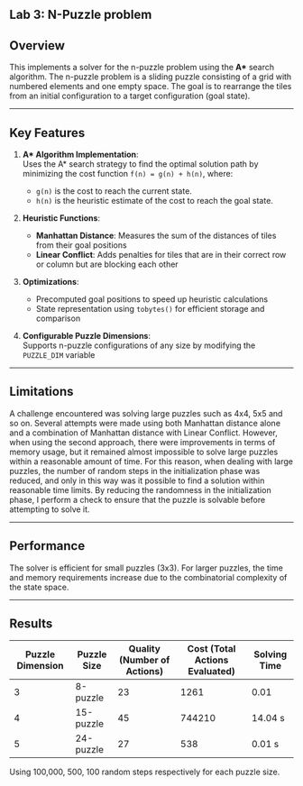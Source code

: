 ## Lab 3: N-Puzzle problem

## Overview
This implements a solver for the n-puzzle problem using the **A\*** search algorithm.
The n-puzzle problem is a sliding puzzle consisting of a grid with numbered elements and one empty space. The goal is to rearrange the tiles from an initial configuration to a target configuration (goal state).


---

## Key Features
1. **A\* Algorithm Implementation**:  
   Uses the A\* search strategy to find the optimal solution path by minimizing the cost function `f(n) = g(n) + h(n)`, where:
   - `g(n)` is the cost to reach the current state.
   - `h(n)` is the heuristic estimate of the cost to reach the goal state.

2. **Heuristic Functions**:
   - **Manhattan Distance**: Measures the sum of the distances of tiles from their goal positions
   - **Linear Conflict**: Adds penalties for tiles that are in their correct row or column but are blocking each other

3. **Optimizations**:
   - Precomputed goal positions to speed up heuristic calculations
   - State representation using `tobytes()` for efficient storage and comparison

4. **Configurable Puzzle Dimensions**:  
   Supports n-puzzle configurations of any size by modifying the `PUZZLE_DIM` variable



---


## Limitations
A challenge encountered was solving large puzzles such as 4x4, 5x5 and so on. 
Several attempts were made using both Manhattan distance alone and a combination of Manhattan distance with Linear Conflict. However, when using the second approach, there were improvements in terms of memory usage, but it remained almost impossible to solve large puzzles within a reasonable amount of time. 
For this reason, when dealing with large puzzles, the number of random steps in the initialization phase was reduced, and only in this way was it possible to find a solution within reasonable time limits. 
By reducing the randomness in the initialization phase, I perform a check to ensure that the puzzle is solvable before attempting to solve it.

---

## Performance
The solver is efficient for small puzzles (3x3). 
For larger puzzles, the time and memory requirements increase due to the combinatorial complexity of the state space.

---
## Results
| Puzzle Dimension |Puzzle Size | Quality (Number of Actions) | Cost (Total Actions Evaluated) | Solving Time|
|-------------|-------------|------------------------|--------------|-----------------------------|
| 3 |8-puzzle    |       23             |    1261      |                   0.01        |
| 4 |15-puzzle   |       45            |      744210    |             14.04 s              |
| 5 |24-puzzle   |        27          |     538     |               0.01 s            |

Using 100,000, 500, 100 random steps respectively for each puzzle size.